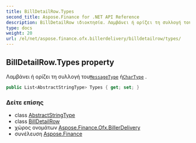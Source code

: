 ```yaml
---
title: BillDetailRow.Types
second_title: Aspose.Finance for .NET API Reference
description: BillDetailRow ιδιοκτησία. Λαμβάνει ή ορίζει τη συλλογή τουMessageType ήCharType .
type: docs
weight: 20
url: /el/net/aspose.finance.ofx.billerdelivery/billdetailrow/types/
---
```

## BillDetailRow.Types property

Λαμβάνει ή ορίζει τη συλλογή του[`MessageType`](../../../aspose.finance.ofx/messagetype/) ή[`CharType`](../../../aspose.finance.ofx/chartype/) .

```csharp
public List<AbstractStringType> Types { get; set; }
```

### Δείτε επίσης

* class [AbstractStringType](../../../aspose.finance.ofx/abstractstringtype/)
* class [BillDetailRow](../)
* χώρος ονομάτων [Aspose.Finance.Ofx.BillerDelivery](../../billdetailrow/)
* συνέλευση [Aspose.Finance](../../../)


